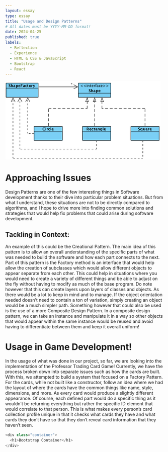 ```yaml
---
layout: essay
type: essay
title: "Usage and Design Patterns"
# All dates must be YYYY-MM-DD format!
date: 2024-04-25
published: true
labels:
  - Reflection
  - Experience
  - HTML & CSS & JavaScript
  - Bootstrap
  - React
---
```

<img class="img-fluid" src="../img/Design_Pattern.png">

# Approaching Issues
Design Patterns are one of the few interesting things in Software development thanks to their dive into particular problem situations. But from what I understand, these situations are not to be directly compared to algorithms, and I hope to drive more into finding common solutions and strategies that would help fix problems that could arise during software development. 
## Tackling in Context:
An example of this could be the Creational Pattern. The main idea of this pattern is to allow an overall understanding of the specific parts of what was needed to build the software and how each part connects to the next. Part of this pattern is the Factory method is an interface that would help allow the creation of subclasses which would allow different objects to appear separate from each other. This could help in situations where you would need to create a variety of different things and be able to adjust on the fly without having to modify as much of the base program.  Do note however that this can create layers upon layers of classes and objects. As there would be a lot to keep in mind and to manage. If the object orientation needed doesn’t need to contain a ton of variation, simply creating an object would be a much simpler path. Something however that could also be used is the use of a more Composite Design Pattern. In a composite design pattern, we can take an instance and manipulate it in a way so other objects that would appear within the same instance would be reused and avoid having to differentiate between them and keep it overall uniform!

# Usage in Game Development!
In the usage of what was done in our project, so far, we are looking into the implementation of the Professor Trading Card Game! Currently, we have the process broken down into separate issues such as how the cards are built. With this, we attempted to build a system that focused on a Factory Pattern. For the cards, while not built like a constructor, follow an idea where we had the layout of where the cards have the common things like name, style, dimensions, and more. As every card would produce a slightly different appearance. Of course, each defined part would do a specific thing as it wouldn’t be returning everything but rather the specific ID element that would correlate to that person. This is what makes every person’s card collection profile unique in that it checks what cards they have and what cards they don’t have so that they don’t reveal card information that they haven’t seen. 
```cpp
<div class="container">
  <h1>Bootstrap Container</h1>
</div>
```
